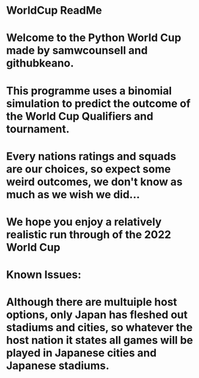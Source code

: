 # WorldCup ReadMe

# Welcome to the Python World Cup made by samwcounsell and githubkeano.

# This programme uses a binomial simulation to predict the outcome of the World Cup Qualifiers and tournament. 
# Every nations ratings and squads are our choices, so expect some weird outcomes, we don't know as much as we wish we did...

# We hope you enjoy a relatively realistic run through of the 2022 World Cup

# Known Issues:
  # Although there are multuiple host options, only Japan has fleshed out stadiums and cities, so whatever the host nation it states all games will be played in Japanese cities and Japanese stadiums.
  
